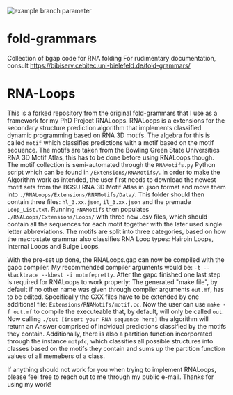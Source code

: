 ![example branch parameter](https://github.com/jlab/fold-grammars/actions/workflows/c-cpp.yml/badge.svg)

# fold-grammars
Collection of bgap code for RNA folding
For rudimentary documentation, consult https://bibiserv.cebitec.uni-bielefeld.de/fold-grammars/

# RNA-Loops

This is a forked repository from the original fold-grammars that I use as a framework for my PhD Project RNALoops. RNALoops is a extensions for the secondary structure prediction algorithm that implements classified dynamic programming based on RNA 3D motifs. The algebra for this is called ```motif``` which classifies predictions with a motif based on the motif sequence. The motifs are taken from the Bowling Green State Universities RNA 3D Motif Atlas, this has to be done before using RNALoops though. The motif collection is semi-automated through the ```RNAMotifs.py``` Python script which can be found in ```/Extensions/RNAMotifs/```. In order to make the Algorithm work as intended, the user first needs to download the newest motif sets from the BGSU RNA 3D Motif Atlas in .json format and move them into ```./RNALoops/Extensions/RNAMotifs/Data/```. This folder should then contain three files: ```hl_3.xx.json```, ```il_3.xx.json``` and the premade ```Loop_List.txt```. Running ```RNAMotifs``` then populates ```./RNALoops/Extensions/Loops/``` with three new .csv files, which should contain all the sequences for each motif together with the later used single letter abbreviations. The motifs are split into three categories, based on how the macrostate grammar also classifies RNA Loop types: Hairpin Loops, Internal Loops and Bulge Loops.

With the pre-set up done, the RNALoops.gap can now be compiled with the gapc compiler. My recommended compiler arguments would be: ```-t --kbacktrace --kbest -i motmfepretty```. After the gapc finished one last step is required for RNALoops to work properly: The generated "make file", by default if no other name was given through compiler arguments ```out.mf```, has to be edited. Specifically the CXX files have to be extended by one additional file: ```Extensions/RNAMotifs/motif.cc```. Now the user can use ```make -f out.mf``` to compile the executeable that, by default, will only be called ```out```. Now calling ```./out [insert your RNA sequence here]``` the algorithm will return an Answer comprised of indvidual predictions classified by the motifs they contain. Additionally, there is also a partition function incorporated through the instance ```motpfc```, which classifies all possible structures into classes based on the motifs they contain and sums up the partition function values of all memebers of a class.

If anything should not work for you when trying to implement RNALoops, please feel free to reach out to me through my public e-mail. Thanks for using my work!
